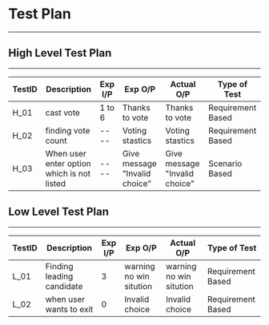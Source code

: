 # Test Plan

---

## High Level Test Plan

---

| TestID | Description                                | Exp I/P | Exp O/P                       | Actual O/P                    | Type of Test      |
| ------ | ------------------------------------------ | ------- | ----------------------------- | ----------------------------- | ----------------- |
| H_01   | cast vote                                  | 1 to 6  |Thanks to vote                 | Thanks to vote                | Requirement Based |
| H_02   | finding vote count                         | ----    | Voting stastics               |  Voting stastics              | Requirement Based |
| H_03   | When user enter option which is not listed | ----    | Give message "Invalid choice" | Give message "Invalid choice" | Scenario Based    |


## Low Level Test Plan

---

| TestID | Description                                         | Exp I/P       | Exp O/P                  | Actual O/P               | Type of Test      |
| ------ | --------------------------------------------------- | ------------- | ------------------------ | ------------------------ | ----------------- |
| L_01   | Finding leading candidate                           | 3             | warning no win sitution  | warning no win sitution  | Requirement Based |
| L_02   | when user wants to exit                             | 0             | Invalid choice           | Invalid choice           | Requirement Based |



